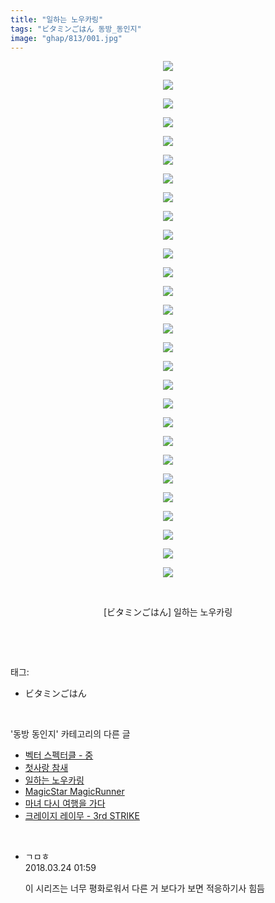 ```yaml
---
title: "일하는 노우카링"
tags: "ビタミンごはん 동방_동인지"
image: "ghap/813/001.jpg"
---
```

<div class="article">
<p style="text-align: center; clear: none; float: none;"><img src="{{ site.nasurl }}/ghap/813/001.jpg"/></p>
<p style="text-align: center; clear: none; float: none;"><img src="{{ site.nasurl }}/ghap/813/002.jpg"/></p>
<p style="text-align: center; clear: none; float: none;"><img src="{{ site.nasurl }}/ghap/813/003.jpg"/></p>
<p style="text-align: center; clear: none; float: none;"><img src="{{ site.nasurl }}/ghap/813/004.jpg"/></p>
<p style="text-align: center; clear: none; float: none;"><img src="{{ site.nasurl }}/ghap/813/005.jpg"/></p>
<p style="text-align: center; clear: none; float: none;"><img src="{{ site.nasurl }}/ghap/813/006.jpg"/></p>
<p style="text-align: center; clear: none; float: none;"><img src="{{ site.nasurl }}/ghap/813/007.jpg"/></p>
<p style="text-align: center; clear: none; float: none;"><img src="{{ site.nasurl }}/ghap/813/008.jpg"/></p>
<p style="text-align: center; clear: none; float: none;"><img src="{{ site.nasurl }}/ghap/813/009.jpg"/></p>
<p style="text-align: center; clear: none; float: none;"><img src="{{ site.nasurl }}/ghap/813/010.jpg"/></p>
<p style="text-align: center; clear: none; float: none;"><img src="{{ site.nasurl }}/ghap/813/011.jpg"/></p>
<p style="text-align: center; clear: none; float: none;"><img src="{{ site.nasurl }}/ghap/813/012.jpg"/></p>
<p style="text-align: center; clear: none; float: none;"><img src="{{ site.nasurl }}/ghap/813/013.jpg"/></p>
<p style="text-align: center; clear: none; float: none;"><img src="{{ site.nasurl }}/ghap/813/014.jpg"/></p>
<p style="text-align: center; clear: none; float: none;"><img src="{{ site.nasurl }}/ghap/813/015.jpg"/></p>
<p style="text-align: center; clear: none; float: none;"><img src="{{ site.nasurl }}/ghap/813/016.jpg"/></p>
<p style="text-align: center; clear: none; float: none;"><img src="{{ site.nasurl }}/ghap/813/017.jpg"/></p>
<p style="text-align: center; clear: none; float: none;"><img src="{{ site.nasurl }}/ghap/813/018.jpg"/></p>
<p style="text-align: center; clear: none; float: none;"><img src="{{ site.nasurl }}/ghap/813/019.jpg"/></p>
<p style="text-align: center; clear: none; float: none;"><img src="{{ site.nasurl }}/ghap/813/020.jpg"/></p>
<p style="text-align: center; clear: none; float: none;"><img src="{{ site.nasurl }}/ghap/813/021.jpg"/></p>
<p style="text-align: center; clear: none; float: none;"><img src="{{ site.nasurl }}/ghap/813/022.jpg"/></p>
<p style="text-align: center; clear: none; float: none;"><img src="{{ site.nasurl }}/ghap/813/023.jpg"/></p>
<p style="text-align: center; clear: none; float: none;"><img src="{{ site.nasurl }}/ghap/813/024.jpg"/></p>
<p style="text-align: center; clear: none; float: none;"><img src="{{ site.nasurl }}/ghap/813/025.jpg"/></p>
<p style="text-align: center; clear: none; float: none;"><img src="{{ site.nasurl }}/ghap/813/026.jpg"/></p>
<p style="text-align: center; clear: none; float: none;"><img src="{{ site.nasurl }}/ghap/813/027.jpg"/></p>
<p style="text-align: center; clear: none; float: none;"><img src="{{ site.nasurl }}/ghap/813/028.jpg"/></p>
<p style="text-align: center; clear: none; float: none;"><br/></p>
<p style="text-align: center; clear: none; float: none;">[ビタミンごはん] 일하는 노우카링</p>
<p><br/></p>
</div><br/>
<div class="tagTrail">
<p>태그: </p>
<ul>
<li>ビタミンごはん</li>
</ul>
</div><br/>
<div class="another">
<p>'동방 동인지' 카테고리의 다른 글</p>
<ul>
<li><a href="/2016-07-10-ghap_816">벡터 스펙터클 - 중</a></li>
<li><a href="/2016-07-10-ghap_815">첫사랑 참새</a></li>
<li><a href="/2016-07-10-ghap_813">일하는 노우카링</a></li>
<li><a href="/2016-07-10-ghap_811">MagicStar MagicRunner</a></li>
<li><a href="/2016-07-10-ghap_810">마녀 다시 여행을 가다</a></li>
<li><a href="/2016-07-10-ghap_809">크레이지 레이무 - 3rd STRIKE</a></li>
</ul>
</div><br/>
<div class="cb_module cb_fluid">
<div class="cb_wrt cb_profile">
<div class="comment">
<ul>
<li class="cb_thumb_off" id="comment15225659">
<div class="cb_comment_area">
<div class="cb_info_area">
<div class="cb_section">
<span class="cb_nick_name">ㄱㅁㅎ</span>
</div>
<div class="cb_section">
<span class="cb_date">2018.03.24 01:59 </span>
</div>
</div>
<div class="cb_dsc_comment">
<p class="cb_dsc">
											이 시리즈는 너무 평화로워서 다른 거 보다가 보면 적응하기사 힘듬
										</p>
</div>
</div></li>
</ul>
</div>
</div><!-- commentList close -->
</div><br/>
